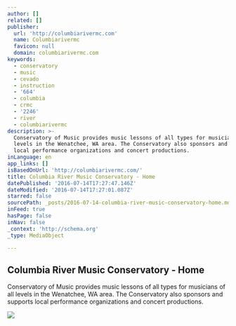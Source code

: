 ```yaml
---
author: []
related: []
publisher:
  url: 'http://columbiarivermc.com'
  name: Columbiarivermc
  favicon: null
  domain: columbiarivermc.com
keywords:
  - conservatory
  - music
  - cevado
  - instruction
  - '664'
  - columbia
  - crmc
  - '2246'
  - river
  - columbiarivermc
description: >-
  Conservatory of Music provides music lessons of all types for musicians of all
  levels in the Wenatchee, WA area. The Conservatory also sponsors and supports
  local performance organizations and concert productions.
inLanguage: en
app_links: []
isBasedOnUrl: 'http://columbiarivermc.com/'
title: Columbia River Music Conservatory - Home
datePublished: '2016-07-14T17:27:47.146Z'
dateModified: '2016-07-14T17:27:01.087Z'
starred: false
sourcePath: _posts/2016-07-14-columbia-river-music-conservatory-home.md
inFeed: true
hasPage: false
inNav: false
_context: 'http://schema.org'
_type: MediaObject

---
```

<article style=""><h1>Columbia River Music Conservatory - Home</h1><p>Conservatory of Music provides music lessons of all types for musicians of all levels in the Wenatchee, WA area. The Conservatory also sponsors and supports local performance organizations and concert productions.</p><img src="http://columbiarivermc.com/images/site_graphics/Publication1.jpg" /></article>